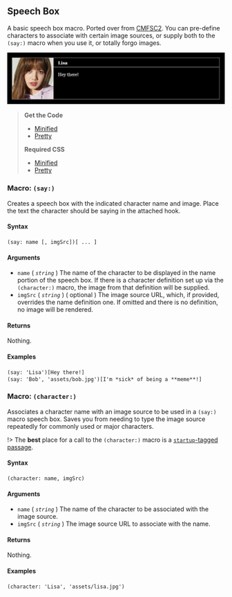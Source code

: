 ## Speech Box

A basic speech box macro. Ported over from [CMFSC2](http://macros.twinelab.net/). You can pre-define characters to associate with certain image sources, or supply both to the `(say:)` macro when you use it, or totally forgo images.

![Speech box example](speechbox.jpg)

> **Get the Code**
>
> - [Minified](https://github.com/ChapelR/harlowe-macro-api/blob/master/examples/minified/speechbox.min.js) 
> - [Pretty](https://github.com/ChapelR/harlowe-macro-api/blob/master/examples/speechbox.js)
>
> **Required CSS**
>
> - [Minified](https://github.com/ChapelR/harlowe-macro-api/blob/master/examples/minified/speechbox.min.css) 
> - [Pretty](https://github.com/ChapelR/harlowe-macro-api/blob/master/examples/speechbox.css)

### Macro: `(say:)`

Creates a speech box with the indicated character name and image. Place the text the character should be saying in the attached hook.

#### Syntax

```
(say: name [, imgSrc])[ ... ]
```

#### Arguments

- `name` ( *`string`* ) The name of the character to be displayed in the name portion of the speech box. If there is a character definition set up via the `(character:)` macro, the image from that definition will be supplied.
- `imgSrc` ( *`string`* ) ( optional ) The image source URL, which, if provided, overrides the name definition one. If omitted and there is no definition, no image will be rendered.

#### Returns

Nothing.

#### Examples

```
(say: 'Lisa')[Hey there!]
(say: 'Bob', 'assets/bob.jpg')[I'm *sick* of being a **meme**!]
```

### Macro: `(character:)`

Associates a character name with an image source to be used in a `(say:)` macro speech box. Saves you from needing to type the image source repeatedly for commonly used or major characters.

!> The **best** place for a call to the `(character:)` macro is a [`startup`-tagged passage](https://twine2.neocities.org/#passagetag_startup).

#### Syntax

```
(character: name, imgSrc)
```

#### Arguments

- `name` ( *`string`* ) The name of the character to be associated with the image source.
- `imgSrc` ( *`string`* ) The image source URL to associate with the name.

#### Returns

Nothing.

#### Examples

```
(character: 'Lisa', 'assets/lisa.jpg')
```

